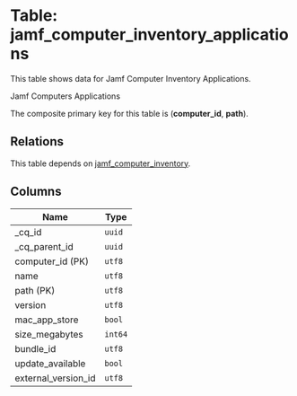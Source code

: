 # Table: jamf_computer_inventory_applications

This table shows data for Jamf Computer Inventory Applications.

Jamf Computers Applications

The composite primary key for this table is (**computer_id**, **path**).

## Relations

This table depends on [jamf_computer_inventory](jamf_computer_inventory.md).

## Columns

| Name          | Type          |
| ------------- | ------------- |
|_cq_id|`uuid`|
|_cq_parent_id|`uuid`|
|computer_id (PK)|`utf8`|
|name|`utf8`|
|path (PK)|`utf8`|
|version|`utf8`|
|mac_app_store|`bool`|
|size_megabytes|`int64`|
|bundle_id|`utf8`|
|update_available|`bool`|
|external_version_id|`utf8`|